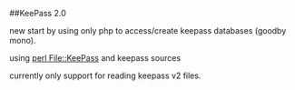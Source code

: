 ##KeePass 2.0

new start by using only php to access/create keepass databases (goodby mono).

using [perl File::KeePass](http://search.cpan.org/~rhandom/File-KeePass-2.03/lib/File/KeePass.pm) and keepass sources

currently only support for reading keepass v2 files.

